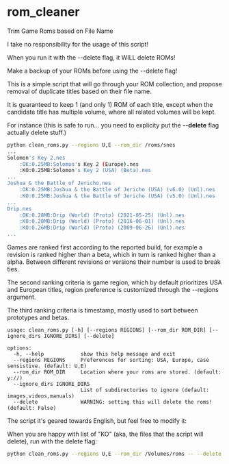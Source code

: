 # rom_cleaner
Trim Game Roms based on File Name

I take no responsibility for the usage of this script!

When you run it with the --delete flag, it WILL delete ROMs!

Make a backup of your ROMs before using the --delete flag!

This is a simple script that will go through your ROM collection, and propose removal of duplicate titles based on their file name.

It is guaranteed to keep 1 (and only 1) ROM of each title, except when the candidate title has multiple volume, where 
all related volumes will be kept.

For instance (this is safe to run... you need to explicity put the **--delete** flag actually delete stuff.)

```bash
python clean_roms.py --regions U,E --rom_dir /roms/snes
...
Solomon's Key 2.nes
	:OK:0.25MB:Solomon's Key 2 (Europe).nes
	:KO:0.25MB:Solomon's Key 2 (USA) (Beta).nes
...
Joshua & the Battle of Jericho.nes
	:OK:0.25MB:Joshua & the Battle of Jericho (USA) (v6.0) (Unl).nes
	:KO:0.25MB:Joshua & the Battle of Jericho (USA) (v5.0) (Unl).nes
...
Drip.nes
	:OK:0.28MB:Drip (World) (Proto) (2021-05-25) (Unl).nes
	:KO:0.28MB:Drip (World) (Proto) (2016-06-01) (Unl).nes
	:KO:0.26MB:Drip (World) (Proto) (2009-06-26) (Unl).nes
...
```
Games are ranked first according to the reported build, for example a revision is ranked higher than a beta, which
in turn is ranked higher than a alpha. Between different revisions or versions their number is used to break ties.

The second ranking criteria is game region, which by default prioritizes USA and European titles, region preference is customized through 
the --regions argument.

The third ranking criteria is timestamp, mostly used to sort between prototypes and betas.

```
usage: clean_roms.py [-h] [--regions REGIONS] [--rom_dir ROM_DIR] [--ignore_dirs IGNORE_DIRS] [--delete]

options:
  -h, --help            show this help message and exit
  --regions REGIONS     Preferences for sorting: USA, Europe, case sensistive. (default: U,E)
  --rom_dir ROM_DIR     Location where your roms are stored. (default: y://)
  --ignore_dirs IGNORE_DIRS
                        List of subdirectories to ignore (default: images,videos,manuals)
  --delete              WARNING: setting this will delete the roms! (default: False)
```

The script it's geared towards English, but feel free to modify it:

When you are happy with list of "KO" (aka, the files that the script will delete), run with the delete flag:

```bash
python clean_roms.py --regions U,E --rom_dir /Volumes/roms -- --delete
```

